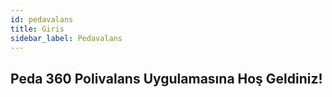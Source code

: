 ```yaml
---
id: pedavalans
title: Giris
sidebar_label: Pedavalans
---
```

## Peda 360 Polivalans Uygulamasına Hoş Geldiniz! ##

